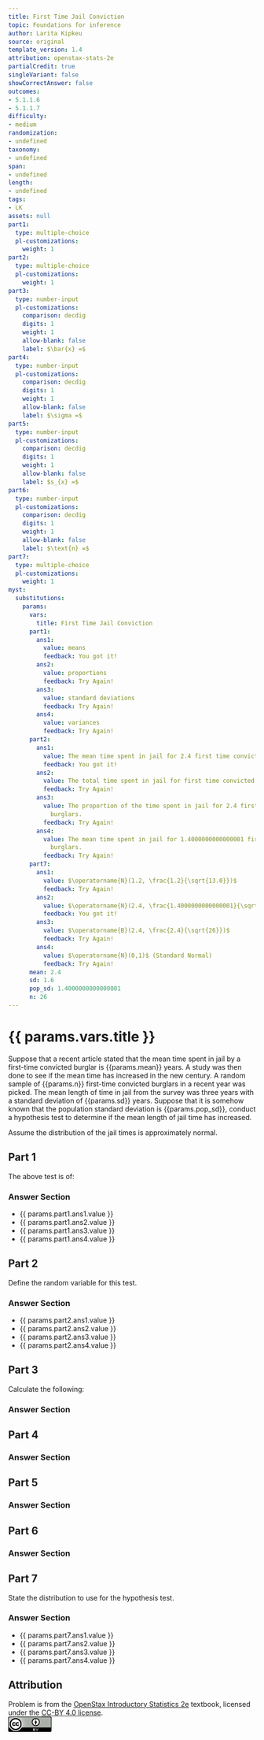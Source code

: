 ```yaml
---
title: First Time Jail Conviction
topic: Foundations for inference
author: Larita Kipkeu
source: original
template_version: 1.4
attribution: openstax-stats-2e
partialCredit: true
singleVariant: false
showCorrectAnswer: false
outcomes:
- 5.1.1.6
- 5.1.1.7
difficulty:
- medium
randomization:
- undefined
taxonomy:
- undefined
span:
- undefined
length:
- undefined
tags:
- LK
assets: null
part1:
  type: multiple-choice
  pl-customizations:
    weight: 1
part2:
  type: multiple-choice
  pl-customizations:
    weight: 1
part3:
  type: number-input
  pl-customizations:
    comparison: decdig
    digits: 1
    weight: 1
    allow-blank: false
    label: $\bar{x} =$
part4:
  type: number-input
  pl-customizations:
    comparison: decdig
    digits: 1
    weight: 1
    allow-blank: false
    label: $\sigma =$
part5:
  type: number-input
  pl-customizations:
    comparison: decdig
    digits: 1
    weight: 1
    allow-blank: false
    label: $s_{x} =$
part6:
  type: number-input
  pl-customizations:
    comparison: decdig
    digits: 1
    weight: 1
    allow-blank: false
    label: $\text{n} =$
part7:
  type: multiple-choice
  pl-customizations:
    weight: 1
myst:
  substitutions:
    params:
      vars:
        title: First Time Jail Conviction
      part1:
        ans1:
          value: means
          feedback: You got it!
        ans2:
          value: proportions
          feedback: Try Again!
        ans3:
          value: standard deviations
          feedback: Try Again!
        ans4:
          value: variances
          feedback: Try Again!
      part2:
        ans1:
          value: The mean time spent in jail for 2.4 first time convicted burglars.
          feedback: You got it!
        ans2:
          value: The total time spent in jail for first time convicted burglars.
          feedback: Try Again!
        ans3:
          value: The proportion of the time spent in jail for 2.4 first time convicted
            burglars.
          feedback: Try Again!
        ans4:
          value: The mean time spent in jail for 1.4000000000000001 first time convicted
            burglars.
          feedback: Try Again!
      part7:
        ans1:
          value: $\operatorname{N}(1.2, \frac{1.2}{\sqrt{13.0}})$
          feedback: Try Again!
        ans2:
          value: $\operatorname{N}(2.4, \frac{1.4000000000000001}{\sqrt{26}})$
          feedback: You got it!
        ans3:
          value: $\operatorname{B}(2.4, \frac{2.4}{\sqrt{26}})$
          feedback: Try Again!
        ans4:
          value: $\operatorname{N}(0,1)$ (Standard Normal)
          feedback: Try Again!
      mean: 2.4
      sd: 1.6
      pop_sd: 1.4000000000000001
      n: 26
---
```

# {{ params.vars.title }}
Suppose that a recent article stated that the mean time spent in jail by a first-time convicted burglar is {{params.mean}} years. A study was then done to see if the mean time has increased in the new century. A random sample of {{params.n}} first-time convicted burglars in a recent year was picked. The mean length of time in jail from the survey was three years with a standard deviation of {{params.sd}} years. Suppose that it is somehow known that the population standard deviation is {{params.pop_sd}}, conduct a hypothesis test to determine if the mean length of jail time has increased.

Assume the distribution of the jail times is approximately normal.

## Part 1

The above test is of:

### Answer Section

- {{ params.part1.ans1.value }}
- {{ params.part1.ans2.value }}
- {{ params.part1.ans3.value }}
- {{ params.part1.ans4.value }}

## Part 2

Define the random variable for this test.

### Answer Section

- {{ params.part2.ans1.value }}
- {{ params.part2.ans2.value }}
- {{ params.part2.ans3.value }}
- {{ params.part2.ans4.value }}

## Part 3

Calculate the following:

### Answer Section

## Part 4

### Answer Section

## Part 5

### Answer Section

## Part 6

### Answer Section

## Part 7

State the distribution to use for the hypothesis test.

### Answer Section

- {{ params.part7.ans1.value }}
- {{ params.part7.ans2.value }}
- {{ params.part7.ans3.value }}
- {{ params.part7.ans4.value }}

## Attribution

Problem is from the [OpenStax Introductory Statistics 2e](https://openstax.org/books/introductory-statistics-2e) textbook, licensed under the [CC-BY 4.0 license](https://creativecommons.org/licenses/by/4.0/).<br>![Image representing the Creative Commons 4.0 BY license.](https://raw.githubusercontent.com/firasm/bits/master/by.png)
